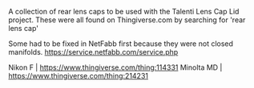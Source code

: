 A collection of rear lens caps to be used with the Talenti Lens Cap Lid project. 
These were all found on Thingiverse.com by searching for 'rear lens cap' 

Some had to be fixed in NetFabb first because they were not closed manifolds.
https://service.netfabb.com/service.php


Nikon F | https://www.thingiverse.com/thing:114331
Minolta MD | https://www.thingiverse.com/thing:214231 

